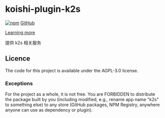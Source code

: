 # koishi-plugin-k2s

[![npm](https://img.shields.io/npm/v/koishi-plugin-k2s?style=flat-square)](https://www.npmjs.com/package/koishi-plugin-k2s)
[GitHub](https://github.com/CyanChanges/k2srv-loader)

[Learning more](https://k.ilharp.cc/3389/3)

提供 k2s 相关服务

## Licence

The code for this project is available under the AGPL-3.0 license.

### Exceptions

For the project as a whole, it is not free. You are FORBIDDEN to distribute the package built by you (including modified, e.g., rename app name "k2s" to something else) to any store (GitHub packages, NPM Registry, anywhere anyone can use as dependency or plugin).
